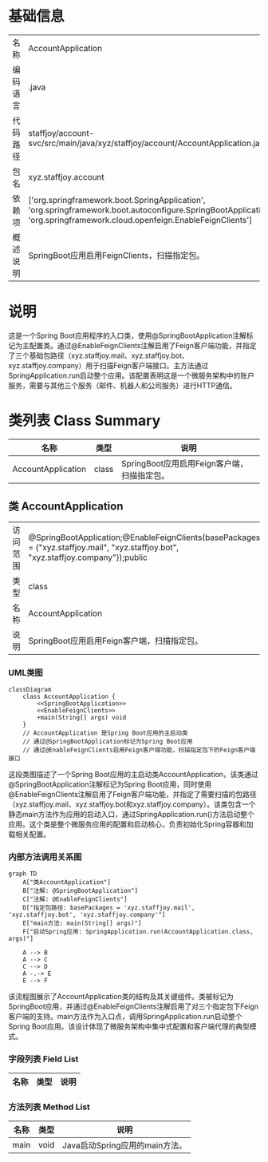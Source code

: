 # 基础信息

|      |      |
|------|------|
| 名称 | AccountApplication |
| 编码语言 | .java |
| 代码路径 | staffjoy/account-svc/src/main/java/xyz/staffjoy/account/AccountApplication.java |
| 包名 | xyz.staffjoy.account |
| 依赖项 | ['org.springframework.boot.SpringApplication', 'org.springframework.boot.autoconfigure.SpringBootApplication', 'org.springframework.cloud.openfeign.EnableFeignClients'] |
| 概述说明 | SpringBoot应用启用FeignClients，扫描指定包。 |

# 说明

这是一个Spring Boot应用程序的入口类，使用@SpringBootApplication注解标记为主配置类。通过@EnableFeignClients注解启用了Feign客户端功能，并指定了三个基础包路径（xyz.staffjoy.mail、xyz.staffjoy.bot、xyz.staffjoy.company）用于扫描Feign客户端接口。主方法通过SpringApplication.run启动整个应用。该配置表明这是一个微服务架构中的账户服务，需要与其他三个服务（邮件、机器人和公司服务）进行HTTP通信。

# 类列表 Class Summary

| 名称   | 类型  | 说明 |
|-------|------|-------------|
| AccountApplication | class | SpringBoot应用启用Feign客户端，扫描指定包。 |



## 类 AccountApplication

|      |      |
|------|------|
| 访问范围 | @SpringBootApplication;@EnableFeignClients(basePackages = {"xyz.staffjoy.mail", "xyz.staffjoy.bot", "xyz.staffjoy.company"});public |
| 类型 | class |
| 名称 | AccountApplication |
| 说明 | SpringBoot应用启用Feign客户端，扫描指定包。 |


### UML类图

```mermaid
classDiagram
    class AccountApplication {
        <<SpringBootApplication>>
        <<EnableFeignClients>>
        +main(String[] args) void
    }
    // AccountApplication 是Spring Boot应用的主启动类
    // 通过@SpringBootApplication标记为Spring Boot应用
    // 通过@EnableFeignClients启用Feign客户端功能，扫描指定包下的Feign客户端接口
```

这段类图描述了一个Spring Boot应用的主启动类AccountApplication，该类通过@SpringBootApplication注解标记为Spring Boot应用，同时使用@EnableFeignClients注解启用了Feign客户端功能，并指定了需要扫描的包路径（xyz.staffjoy.mail、xyz.staffjoy.bot和xyz.staffjoy.company）。该类包含一个静态main方法作为应用的启动入口，通过SpringApplication.run()方法启动整个应用。这个类是整个微服务应用的配置和启动核心，负责初始化Spring容器和加载相关配置。


### 内部方法调用关系图

```mermaid
graph TD
    A["类AccountApplication"]
    B["注解: @SpringBootApplication"]
    C["注解: @EnableFeignClients"]
    D["指定包路径: basePackages = 'xyz.staffjoy.mail', 'xyz.staffjoy.bot', 'xyz.staffjoy.company'"]
    E["main方法: main(String[] args)"]
    F["启动Spring应用: SpringApplication.run(AccountApplication.class, args)"]

    A --> B
    A --> C
    C --> D
    A -.-> E
    E --> F
```

该流程图展示了AccountApplication类的结构及其关键组件。类被标记为SpringBoot应用，并通过@EnableFeignClients注解启用了对三个指定包下Feign客户端的支持。main方法作为入口点，调用SpringApplication.run启动整个Spring Boot应用。该设计体现了微服务架构中集中式配置和客户端代理的典型模式。

### 字段列表 Field List

| 名称  | 类型  | 说明 |
|-------|-------|------|

### 方法列表 Method List

| 名称  | 类型  | 说明 |
|-------|-------|------|
| main | void | Java启动Spring应用的main方法。 |




